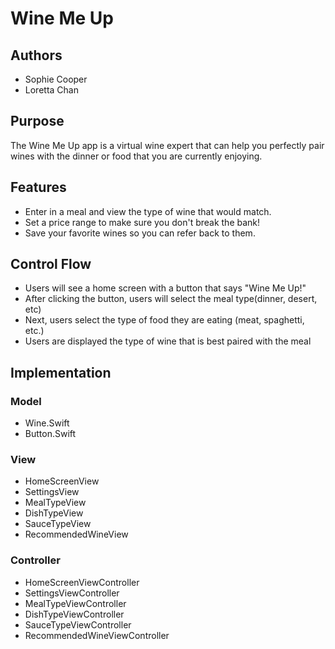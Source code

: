 # Wine Me Up
## Authors
* Sophie Cooper
* Loretta Chan

## Purpose

The Wine Me Up app is a virtual wine expert that can help you perfectly pair   
wines with the dinner or food that you are currently enjoying. 

## Features
* Enter in a meal and view the type of wine that would match.
* Set a price range to make sure you don't break the bank!
* Save your favorite wines so you can refer back to them.

## Control Flow
* Users will see a home screen with a button that says "Wine Me Up!"
* After clicking the button, users will select the meal type(dinner, desert, etc)
* Next, users select the type of food they are eating (meat, spaghetti, etc.)
* Users are displayed the type of wine that is best paired with the meal

## Implementation
### Model
* Wine.Swift
* Button.Swift

### View
* HomeScreenView
* SettingsView
* MealTypeView
* DishTypeView
* SauceTypeView
* RecommendedWineView

### Controller
* HomeScreenViewController
* SettingsViewController
* MealTypeViewController
* DishTypeViewController
* SauceTypeViewController
* RecommendedWineViewController
